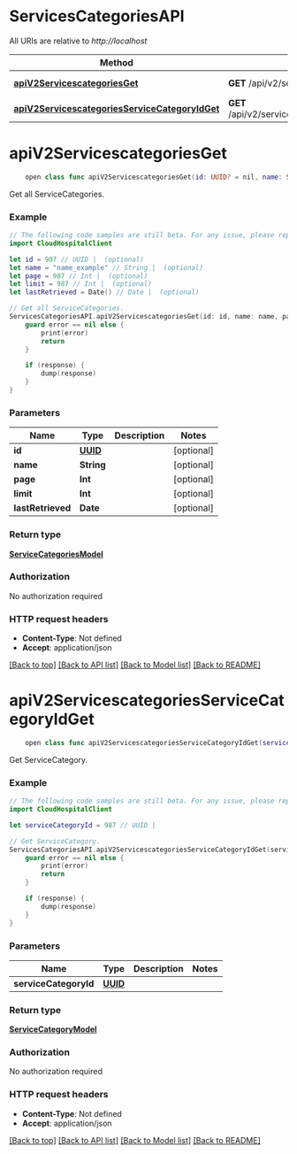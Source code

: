 # ServicesCategoriesAPI

All URIs are relative to *http://localhost*

Method | HTTP request | Description
------------- | ------------- | -------------
[**apiV2ServicescategoriesGet**](ServicesCategoriesAPI.md#apiv2servicescategoriesget) | **GET** /api/v2/servicescategories | Get all ServiceCategories.
[**apiV2ServicescategoriesServiceCategoryIdGet**](ServicesCategoriesAPI.md#apiv2servicescategoriesservicecategoryidget) | **GET** /api/v2/servicescategories/{serviceCategoryId} | Get ServiceCategory.


# **apiV2ServicescategoriesGet**
```swift
    open class func apiV2ServicescategoriesGet(id: UUID? = nil, name: String? = nil, page: Int? = nil, limit: Int? = nil, lastRetrieved: Date? = nil, completion: @escaping (_ data: ServiceCategoriesModel?, _ error: Error?) -> Void)
```

Get all ServiceCategories.

### Example 
```swift
// The following code samples are still beta. For any issue, please report via http://github.com/OpenAPITools/openapi-generator/issues/new
import CloudHospitalClient

let id = 987 // UUID |  (optional)
let name = "name_example" // String |  (optional)
let page = 987 // Int |  (optional)
let limit = 987 // Int |  (optional)
let lastRetrieved = Date() // Date |  (optional)

// Get all ServiceCategories.
ServicesCategoriesAPI.apiV2ServicescategoriesGet(id: id, name: name, page: page, limit: limit, lastRetrieved: lastRetrieved) { (response, error) in
    guard error == nil else {
        print(error)
        return
    }

    if (response) {
        dump(response)
    }
}
```

### Parameters

Name | Type | Description  | Notes
------------- | ------------- | ------------- | -------------
 **id** | [**UUID**](.md) |  | [optional] 
 **name** | **String** |  | [optional] 
 **page** | **Int** |  | [optional] 
 **limit** | **Int** |  | [optional] 
 **lastRetrieved** | **Date** |  | [optional] 

### Return type

[**ServiceCategoriesModel**](ServiceCategoriesModel.md)

### Authorization

No authorization required

### HTTP request headers

 - **Content-Type**: Not defined
 - **Accept**: application/json

[[Back to top]](#) [[Back to API list]](../README.md#documentation-for-api-endpoints) [[Back to Model list]](../README.md#documentation-for-models) [[Back to README]](../README.md)

# **apiV2ServicescategoriesServiceCategoryIdGet**
```swift
    open class func apiV2ServicescategoriesServiceCategoryIdGet(serviceCategoryId: UUID, completion: @escaping (_ data: ServiceCategoryModel?, _ error: Error?) -> Void)
```

Get ServiceCategory.

### Example 
```swift
// The following code samples are still beta. For any issue, please report via http://github.com/OpenAPITools/openapi-generator/issues/new
import CloudHospitalClient

let serviceCategoryId = 987 // UUID | 

// Get ServiceCategory.
ServicesCategoriesAPI.apiV2ServicescategoriesServiceCategoryIdGet(serviceCategoryId: serviceCategoryId) { (response, error) in
    guard error == nil else {
        print(error)
        return
    }

    if (response) {
        dump(response)
    }
}
```

### Parameters

Name | Type | Description  | Notes
------------- | ------------- | ------------- | -------------
 **serviceCategoryId** | [**UUID**](.md) |  | 

### Return type

[**ServiceCategoryModel**](ServiceCategoryModel.md)

### Authorization

No authorization required

### HTTP request headers

 - **Content-Type**: Not defined
 - **Accept**: application/json

[[Back to top]](#) [[Back to API list]](../README.md#documentation-for-api-endpoints) [[Back to Model list]](../README.md#documentation-for-models) [[Back to README]](../README.md)

